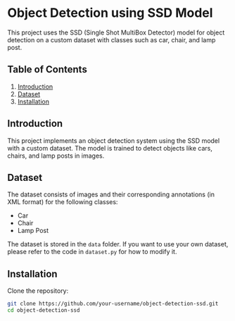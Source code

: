 # Object Detection using SSD Model

This project uses the SSD (Single Shot MultiBox Detector) model for object detection on a custom dataset with classes such as car, chair, and lamp post.

## Table of Contents
1. [Introduction](#introduction)
2. [Dataset](#dataset)
3. [Installation](#installation)


## Introduction
This project implements an object detection system using the SSD model with a custom dataset. The model is trained to detect objects like cars, chairs, and lamp posts in images.

## Dataset
The dataset consists of images and their corresponding annotations (in XML format) for the following classes:
- Car
- Chair
- Lamp Post

The dataset is stored in the `data` folder. If you want to use your own dataset, please refer to the code in `dataset.py` for how to modify it.

## Installation
Clone the repository:
```bash
git clone https://github.com/your-username/object-detection-ssd.git
cd object-detection-ssd
